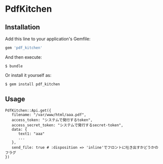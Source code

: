 # PdfKitchen

## Installation

Add this line to your application's Gemfile:

```ruby
gem 'pdf_kitchen'
```

And then execute:

    $ bundle

Or install it yourself as:

    $ gem install pdf_kitchen

## Usage

```
PdfKitchen::Api.get({
   filename: "/var/www/html/aaa.pdf",
   access_token: "システムで発行するtoken",
   access_secret_token: "システムで発行するsecret-token",
   data: {
      text1: "aaa"
      ... 
   },
   send_file: true # :disposition => 'inline'でフロントに吐き出すかどうかのフラグ
})
```
